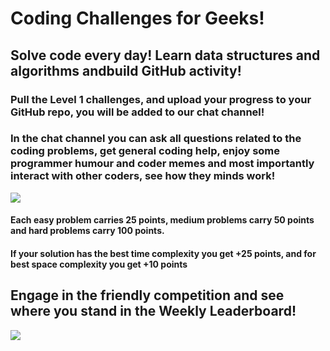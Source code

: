 # Coding Challenges for Geeks!
## Solve code every day! Learn data structures and algorithms andbuild GitHub activity!

### Pull the Level 1 challenges, and upload your progress to your GitHub repo, you will be added to our chat channel!

### In the chat channel you can ask all questions related to the coding problems, get general coding help, enjoy some programmer humour and coder memes and most importantly interact with other coders, see how they minds work!

![](https://miro.medium.com/max/640/0*J89AvGBqmC5CKVHE.png)

#### Each easy problem carries 25 points, medium problems carry 50 points and hard problems carry 100 points.
#### If your solution has the best time complexity you get +25 points, and for best space complexity you get +10 points

## Engage in the friendly competition and see where you stand in the Weekly Leaderboard!


![](https://i.redd.it/sy4ygp2sfp421.jpg)
